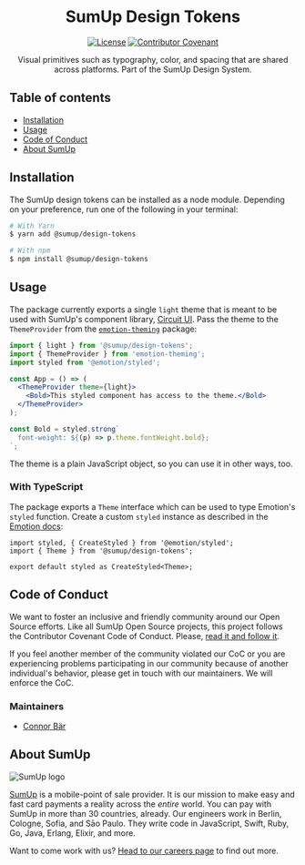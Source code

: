 <div align="center">

# SumUp Design Tokens

[![License](https://img.shields.io/badge/license--lightgrey.svg)](https://github.com/sumup-oss/design-tokens/blob/main/LICENSE)
[![Contributor Covenant](https://img.shields.io/badge/Contributor%20Covenant-v1.4%20adopted-ff69b4.svg)](https://github.com/sumup-oss/icons/blob/main/CODE_OF_CONDUCT.md)

Visual primitives such as typography, color, and spacing that are shared across platforms. Part of the SumUp Design System.

</div>

## Table of contents

- [Installation](#installation)
- [Usage](#usage)
- [Code of Conduct](#code-of-conduct)
- [About SumUp](#about-sumup)

## Installation

The SumUp design tokens can be installed as a node module. Depending on your preference, run one of the following in your terminal:

```sh
# With Yarn
$ yarn add @sumup/design-tokens

# With npm
$ npm install @sumup/design-tokens
```

## Usage

The package currently exports a single `light` theme that is meant to be used with SumUp's component library, [Circuit UI](https://github.com/sumup-oss/circuit-ui). Pass the theme to the `ThemeProvider` from the [`emotion-theming`](https://emotion.sh/docs/theming) package:

```jsx
import { light } from '@sumup/design-tokens';
import { ThemeProvider } from 'emotion-theming';
import styled from '@emotion/styled';

const App = () => (
  <ThemeProvider theme={light}>
    <Bold>This styled component has access to the theme.</Bold>
  </ThemeProvider>
);

const Bold = styled.strong`
  font-weight: ${(p) => p.theme.fontWeight.bold};
`;
```

The theme is a plain JavaScript object, so you can use it in other ways, too.

### With TypeScript

The package exports a `Theme` interface which can be used to type Emotion's `styled` function. Create a custom `styled` instance as described in the [Emotion docs](https://emotion.sh/docs/typescript):

```tsx
import styled, { CreateStyled } from '@emotion/styled';
import { Theme } from '@sumup/design-tokens';

export default styled as CreateStyled<Theme>;
```

## Code of Conduct

We want to foster an inclusive and friendly community around our Open Source efforts. Like all SumUp Open Source projects, this project follows the Contributor Covenant Code of Conduct. Please, [read it and follow it](CODE_OF_CONDUCT.md).

If you feel another member of the community violated our CoC or you are experiencing problems participating in our community because of another individual's behavior, please get in touch with our maintainers. We will enforce the CoC.

### Maintainers

- [Connor Bär](mailto:connor.baer@sumup.com)

## About SumUp

![SumUp logo](https://raw.githubusercontent.com/sumup-oss/assets/master/sumup-logo.svg?sanitize=true)

[SumUp](https://sumup.com) is a mobile-point of sale provider. It is our mission to make easy and fast card payments a reality across the _entire_ world. You can pay with SumUp in more than 30 countries, already. Our engineers work in Berlin, Cologne, Sofia, and Sāo Paulo. They write code in JavaScript, Swift, Ruby, Go, Java, Erlang, Elixir, and more.

Want to come work with us? [Head to our careers page](https://sumup.com/careers) to find out more.

